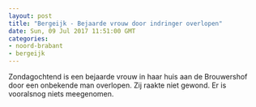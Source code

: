 ```yaml
---
layout: post
title: "Bergeijk - Bejaarde vrouw door indringer overlopen"
date: Sun, 09 Jul 2017 11:51:00 GMT
categories: 
- noord-brabant 
- bergeijk 
---
```


Zondagochtend is een bejaarde vrouw in haar huis aan de Brouwershof door een onbekende man overlopen. Zij raakte niet gewond. Er is vooralsnog niets meegenomen.
